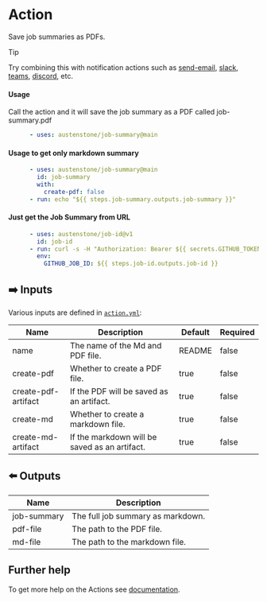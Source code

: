 # Action

Save job summaries as PDFs.

> [!TIP]
> Try combining this with notification actions such as [send-email](https://github.com/marketplace/actions/send-email), [slack](https://github.com/marketplace/actions/slack-send), [teams](https://github.com/marketplace/actions/microsoft-teams-notification), [discord](https://github.com/marketplace/actions/discord-message-notify), etc.

#### Usage
Call the action and it will save the job summary as a PDF called job-summary.pdf

```yml
      - uses: austenstone/job-summary@main
```

#### Usage to get only markdown summary

```yml
      - uses: austenstone/job-summary@main
        id: job-summary
        with:
          create-pdf: false
      - run: echo "${{ steps.job-summary.outputs.job-summary }}"
```

#### Just get the Job Summary from URL
```yml
      - uses: austenstone/job-id@v1
        id: job-id
      - run: curl -s -H "Authorization: Bearer ${{ secrets.GITHUB_TOKEN }}" https://github.com/${{ github.repository }}/actions/runs/$GITHUB_RUN_ID/jobs/$GITHUB_JOB_ID/summary_raw
        env:
          GITHUB_JOB_ID: ${{ steps.job-id.outputs.job-id }}
```

## ➡️ Inputs
Various inputs are defined in [`action.yml`](action.yml):

| Name | Description | Default | Required |
| --- | - | - | - |
| name | The name of the Md and PDF file. | README | false |
| create-pdf | Whether to create a PDF file. | true | false |
| create-pdf-artifact | If the PDF will be saved as an artifact. | true | false |
| create-md | Whether to create a markdown file. | true | false |
| create-md-artifact | If the markdown will be saved as an artifact. | true | false |

## ⬅️ Outputs
| Name | Description |
| --- | - |
| job-summary | The full job summary as markdown. |
| pdf-file | The path to the PDF file. |
| md-file | The path to the markdown file. |

## Further help
To get more help on the Actions see [documentation](https://docs.github.com/en/actions).
